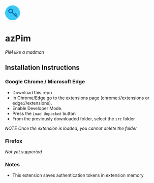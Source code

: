 ![azPim!](/src/ico/icon48.png "AzPim")
# azPim 

_PIM like a madman_

## Installation Instructions

### Google Chrome / Microsoft Edge

* Download this repo
* In Chrome/Edge go to the extensions page (chrome://extensions or edge://extensions).
* Enable Developer Mode.
* Press the `Load Unpacked` button
* From the previously downloaded folder, select the `src` folder

_NOTE Once the extension is loaded, you cannot delete the folder_

### Firefox

_Not yet supported_

### Notes

* This extension saves authentication tokens in extension memory
